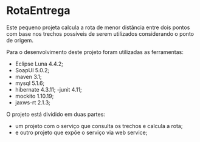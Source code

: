 # RotaEntrega
Este pequeno projeta calcula a rota de menor distância  entre dois pontos com base nos trechos possíveis 
de serem utilizados considerando o ponto de origem.

Para o desenvolvimento deste projeto foram utilizadas as ferramentas:

- Eclipse Luna 4.4.2;
- SoapUI 5.0.2;
- maven 3.1;
- mysql 5.1.6;
- hibernate 4.3.11;
-junit 4.11;
- mockito 1.10.19;
- jaxws-rt 2.1.3;

O projeto está dividido em duas partes:

- um projeto com o serviço que consulta os trechos e calcula a rota;
- e outro projeto que expõe o serviço via web service;
